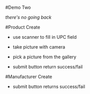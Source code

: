 #Demo Two

*there's no going back*

#Product Create

* use scanner to fill in UPC field

* take picture with camera

* pick a picture from the gallery

* submit button return success/fail

#Manufacturer Create

* submit button returns success/fail
